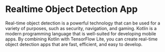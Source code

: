 # Realtime Object Detection App

Real-time object detection is a powerful technology that can be used for a variety of purposes, such as security, navigation, and gaming. Kotlin is a modern programming language that is well-suited for developing mobile apps. By combining Kotlin with TensorFlow Lite, you can create real-time object detection apps that are fast, efficient, and easy to develop.
